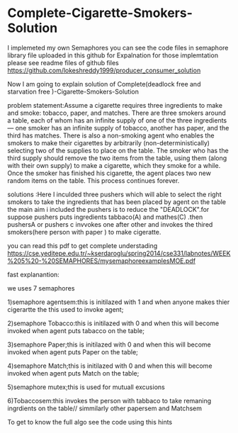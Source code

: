 # Complete-Cigarette-Smokers-Solution

I implemeted my own Semaphores you can see the code files in semaphore library file uploaded in this github
for Expalnation for those implemtation please see readme files of github files https://github.com/lokeshreddy1999/producer_consumer_solution

Now I am going to explain solution of Complete(deadlock free and starvation free )-Cigarette-Smokers-Solution

problem statement:Assume a cigarette requires three ingredients to make and smoke: tobacco, paper, and matches. 
There are three smokers around a table, each of whom has an infinite supply of one of the three ingredients — one smoker has an infinite supply of tobacco, another has paper, and the third has matches.
There is also a non-smoking agent who enables the smokers to make their cigarettes by arbitrarily (non-deterministically) selecting two of the supplies to place on the table.
The smoker who has the third supply should remove the two items from the table, using them (along with their own supply) to make a cigarette, which they smoke for a while. Once the smoker has finished his cigarette, the agent places two new random items on the table. 
This process continues forever.

solutions :Here I inculded three pushers which will  able to select the right smokers to take the ingredients that has been placed by agent on the table
the main aim i included the pushers is to reduce the "DEADLOCK".for suppose pushers puts ingredients tabbaco(A) and mathes(C) .then pushersA or pushers c invvokes one after other and invokes the thired smokers(here person with paper ) to make cigeratte.

you can read this pdf to get complete understading 
https://cse.yeditepe.edu.tr/~kserdaroglu/spring2014/cse331/labnotes/WEEK%205%20-%20SEMAPHORES/mysemaphoreexamplesMOE.pdf

fast explanantion:

we uses 7 semaphores

1)semaphore agentsem:this is initilazed with 1 and when anyone makes thier cigerartte the this used to invoke agent;

2)semaphore Tobacco:this is initilazed with 0 and when this will become invoked  when agent puts tabacco on the table; 

3)semaphore Paper;this is initilazed with 0 and when this will become invoked  when agent puts Paper on the table;

4)semaphore Match;this is initilazed with 0 and when this will become invoked  when agent puts Match on the table;

5)semaphore mutex;this is used for mutuall excusions

6)Tobaccosem:this invokes the person with tabbaco to take remaning ingrdients on the table// simmilarly other papersem and Matchsem


To get to know the full algo see the code using this hints 



